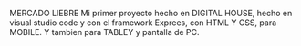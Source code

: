 MERCADO LIEBRE 
Mi primer proyecto  hecho en DIGITAL HOUSE, hecho en visual studio code y con el framework Exprees, con HTML Y CSS, para MOBILE.
Y tambien para TABLEY y pantalla de PC.